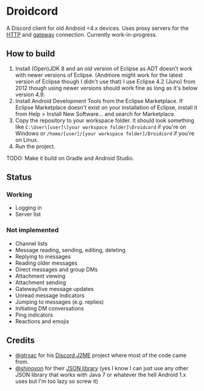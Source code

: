 # Droidcord
A Discord client for old Android <4.x devices. Uses proxy servers for the [HTTP](https://github.com/gtrxAC/discord-j2me/blob/main/proxy) and [gateway](https://github.com/gtrxAC/discord-j2me-server) connection. Currently work-in-progress.

## How to build
1. Install (Open)JDK 8 and an old version of Eclipse as ADT doesn't work with newer versions of Eclipse. (Andmore might work for the latest version of Eclipse though I didn't use that) I use Eclipse 4.2 (Juno) from 2012 though using newer versions should work fine as long as it's below version 4.9.
2. Install Android Development Tools from the Eclipse Marketplace. If Eclipse Marketplace doesn't exist on your installation of Eclipse, install it from Help > Install New Software... and search for Marketplace.
3. Copy the repository to your workspace folder. It should look something like `C:\User\[user]\[your workspace folder]\Droidcord` if you're on Windows or `/home/[user]/[your workspace folder]/Droidcord` if you're on Linux.
4. Run the project.

TODO: Make it build on Gradle and Android Studio.

## Status
### Working
* Logging in
* Server list

### Not implemented
* Channel lists
* Message reading, sending, editing, deleting
* Replying to messages
* Reading older messages
* Direct messages and group DMs
* Attachment viewing
* Attachment sending
* Gateway/live message updates
* Unread message indicators
* Jumping to messages (e.g. replies)
* Initiating DM conversations
* Ping indicators
* Reactions and emojis

## Credits
- [@gtrxac](https://github.com/gtrxAC) for his [Discord J2ME](https://github.com/gtrxAC/discord-j2me) project where most of the code came from.
- [@shinovon](https://github.com/shinovon) for their [JSON library](https://github.com/shinovon/NNJSON) (yes I know I can just use any other JSON library that works with Java 7 or whatever the hell Android 1.x uses but I'm too lazy so screw it)